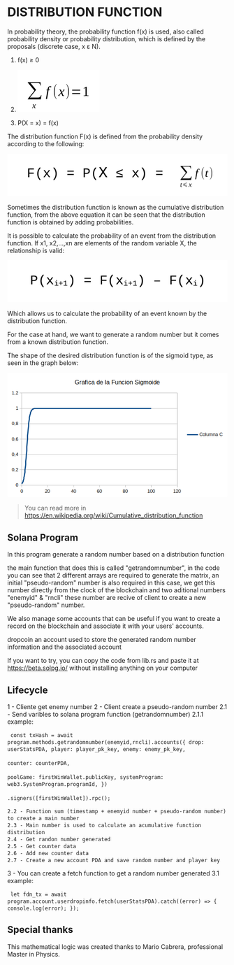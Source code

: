 # DISTRIBUTION FUNCTION



In probability theory, the probability function f(x) is used, also called probability density or probability distribution, which is defined by the proposals (discrete case, x ε N).



1. f(x) ≥ 0



2. ![Image text](https://github.com/sistemaseltigre/fd-random-number/blob/main/app/3.png)



3. P(X = x) = f(x)



The distribution function F(x) is defined from the probability density according to the following:

![Image text](https://github.com/sistemaseltigre/fd-random-number/blob/main/app/2.png)



Sometimes the distribution function is known as the cumulative distribution function, from the above equation it can be seen that the distribution function is obtained by adding probabilities.



It is possible to calculate the probability of an event from the distribution function. If x1, x2,…,xn are elements of the random variable X, the relationship is valid:


![Image text](https://github.com/sistemaseltigre/fd-random-number/blob/main/app/1.png)



Which allows us to calculate the probability of an event known by the distribution function.



For the case at hand, we want to generate a random number but it comes from a known distribution function.



The shape of the desired distribution function is of the sigmoid type, as seen in the graph below:



![Image text](https://github.com/sistemaseltigre/fd-random-number/blob/main/app/graf.png)

> You can read more in  https://en.wikipedia.org/wiki/Cumulative_distribution_function

## Solana Program
In this program generate a random number based on a distribution function

the main function that does this is called "getrandomnumber", in the code you can see that 2 different arrays are required to generate the matrix, an initial "pseudo-random" number is also required in this case, we get this number directly from the clock of the blockchain and two aditional numbers "enemyid" & "rncli" these number are recive of client to create a new "pseudo-random" number.

We also manage some accounts that can be useful if you want to create a record on the blockchain and associate it with your users' accounts.

dropcoin
an account used to store the generated random number information and the associated account

If you want to try, you can copy the code from lib.rs and paste it at https://beta.solpg.io/ without installing anything on your computer

## Lifecycle

1 - Cliente get enemy number
2 - Client create a pseudo-random number
    2.1 - Send varibles to solana program function (getrandomnumber)
        2.1.1 example:
        <pre><code>
        const txHash = await program.methods.getrandomnumber(enemyid,rncli).accounts({
            drop: userStatsPDA,
            player: player_pk_key,
            enemy: enemy_pk_key,       
            counter: counterPDA,        
            poolGame: firstWinWallet.publicKey,
            systemProgram: web3.SystemProgram.programId,
        })   
        .signers([firstWinWallet]).rpc();
        </code></pre>
    
    2.2 - Function sum (timestamp + enemyid number + pseudo-random number) to create a main number
    2.3 - Main number is used to calculate an acumulative function distribution
    2.4 - Get randon number generated
    2.5 - Get counter data
    2.6 - Add new counter data
    2.7 - Create a new account PDA and save random number and player key
3 - You can create a fetch function to get a random number generated
    3.1 example:
    <pre><code>
    let fdn_tx = await program.account.userdropinfo.fetch(userStatsPDA).catch((error) => {
        console.log(error);
    }); 
    </code></pre>

## Special thanks
This mathematical logic was created thanks to Mario Cabrera, professional Master in Physics.